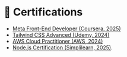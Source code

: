 # 📜 Certifications

- [Meta Front-End Developer (Coursera, 2025)](./frontend/meta-frontend.pdf)  
- [Tailwind CSS Advanced (Udemy, 2024)](./frontend/tailwind-advanced.pdf)  
- [AWS Cloud Practitioner (AWS, 2024)](./cloud/aws-cloud.pdf)  
- [Node.js Certification (Simplilearn, 2025)](./Backend/Simplilearn_node.pdf).
